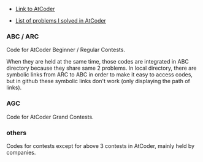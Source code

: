 * [Link to AtCoder](https://beta.atcoder.jp/?lang=ja)

* [List of problems I solved in AtCoder](https://kenkoooo.com/atcoder/?user=Misteer&rivals=&kind=category)

### ABC / ARC

Code for AtCoder Beginner / Regular Contests.

When they are held at the same time, those codes are integrated in ABC directory because they share same 2 problems.
In local directory, there are symbolic links from ARC to ABC in order to make it easy to access codes, but in github these symbolic links don't work (only displaying the path of links).


### AGC

Code for AtCoder Grand Contests.


### others

Codes for contests except for above 3 contests in AtCoder, mainly held by companies.
